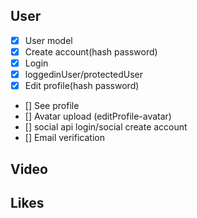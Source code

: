 ## User

- [x] User model
- [x] Create account(hash password)
- [x] Login
- [x] loggedinUser/protectedUser
- [x] Edit profile(hash password)
- [] See profile
- [] Avatar upload (editProfile-avatar)
- [] social api login/social create account
- [] Email verification

## Video

## Likes
